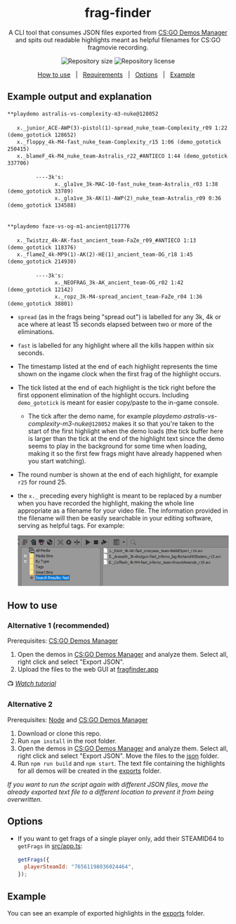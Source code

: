 <div align="center" text-align="center">

# frag-finder

A CLI tool that consumes JSON files exported from [CS:GO Demos Manager](https://github.com/akiver/CSGO-Demos-Manager) and spits out readable highlights meant as helpful filenames for CS:GO fragmovie recording.

<p>
  <img alt="Repository size" src="https://img.shields.io/github/repo-size/HenB13/frag-finder?color=#85C740">
  <img alt="Repository license" src="https://img.shields.io/github/license/HenB13/frag-finder?color=#85C740">
</p>
<p>
  <a href="#how-to-use">How to use</a> &#xa0; | &#xa0;
  <a href="#requirements">Requirements</a> &#xa0; | &#xa0;
  <a href="#options">Options</a> &#xa0; | &#xa0;
  <a href="#example">Example</a> &#xa0;
</p>

</div>

## Example output and explanation

```
**playdemo astralis-vs-complexity-m3-nuke@128052

   x._junior_ACE-AWP(3)-pistol(1)-spread_nuke_team-Complexity_r09 1:22 (demo_gototick 128652)
   x._floppy_4k-M4-fast_nuke_team-Complexity_r15 1:06 (demo_gototick 250415)
   x._blameF_4k-M4_nuke_team-Astralis_r22_#ANTIECO 1:44 (demo_gototick 337706)

         ----3k's:
               x._gla1ve_3k-MAC-10-fast_nuke_team-Astralis_r03 1:38 (demo_gototick 33789)
               x._gla1ve_3k-AK(1)-AWP(2)_nuke_team-Astralis_r09 0:36 (demo_gototick 134588)


**playdemo faze-vs-og-m1-ancient@117776

   x._Twistzz_4k-AK-fast_ancient_team-FaZe_r09_#ANTIECO 1:13 (demo_gototick 118376)
   x._flameZ_4k-MP9(1)-AK(2)-HE(1)_ancient_team-OG_r18 1:45 (demo_gototick 214930)

         ----3k's:
               x._NEOFRAG_3k-AK_ancient_team-OG_r02 1:42 (demo_gototick 12142)
               x._ropz_3k-M4-spread_ancient_team-FaZe_r04 1:36 (demo_gototick 38801)
```

- `spread` (as in the frags being "spread out") is labelled for any 3k, 4k or ace where at least 15 seconds elapsed between two or more of the eliminations.
- `fast` is labelled for any highlight where all the kills happen within six seconds.
- The timestamp listed at the end of each highlight represents the time shown on the ingame clock when the first frag of the highlight occurs.
- The tick listed at the end of each highlight is the tick right before the first opponent elimination of the highlight occurs. Including `demo_gototick` is meant for easier copy/paste to the in-game console.
  - The tick after the demo name, for example <i>playdemo astralis-vs-complexity-m3-nuke</i>`@128052` makes it so that you're taken to the start of the first highlight when the demo loads (the tick buffer here is larger than the tick at the end of the highlight text since the demo seems to play in the background for some time when loading, making it so the first few frags might have already happened when you start watching).
- The round number is shown at the end of each highlight, for example `r25` for round 25.
- the `x._` preceding every highlight is meant to be replaced by a number when you have recorded the highlight, making the whole line appropriate as a filename for your video file. The information provided in the filename will then be easily searchable in your editing software, serving as helpful tags. For example:

  <img src="./img/editing-software-example.png">

## How to use

### Alternative 1 (recommended)

Prerequisites: [CS:GO Demos Manager](https://github.com/akiver/CSGO-Demos-Manager)

1. Open the demos in [CS:GO Demos Manager](https://github.com/akiver/CSGO-Demos-Manager) and analyze them. Select all, right click and select "Export JSON".
2. Upload the files to the web GUI at [fragfinder.app](https://fragfinder.app/)

📺 [_Watch tutorial_](www.youtube.com)

### Alternative 2

Prerequisites: [Node](https://nodejs.org/en/) and [CS:GO Demos Manager](https://github.com/akiver/CSGO-Demos-Manager)

1. Download or clone this repo.
2. Run `npm install` in the root folder.
3. Open the demos in [CS:GO Demos Manager](https://github.com/akiver/CSGO-Demos-Manager) and analyze them. Select all, right click and select "Export JSON". Move the files to the [json](json) folder.
4. Run `npm run build` and `npm start`. The text file containing the highlights for all demos will be created in the [exports](exports) folder.

<i>If you want to run the script again with different JSON files, move the already exported text file to a different location to prevent it from being overwritten.</i>

## Options

- If you want to get frags of a single player only, add their STEAMID64 to `getFrags` in [src/app.ts](src/app.ts):

  ```javascript
  getFrags({
    playerSteamId: "76561198036024464",
  });
  ```

## Example

You can see an example of exported highlights in the [exports](exports/example.txt) folder.
